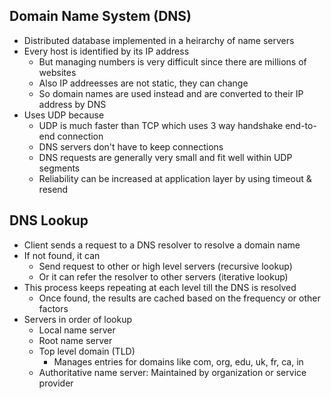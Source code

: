## Domain Name System (DNS)
- Distributed database implemented in a heirarchy of name servers
- Every host is identified by its IP address
  - But managing numbers is very difficult since there are millions of websites
  - Also IP addreesses are not static, they can change
  - So domain names are used instead and are converted to their IP address by DNS
- Uses UDP because
  - UDP is much faster than TCP which uses 3 way handshake end-to-end connection
  - DNS servers don't have to keep connections
  - DNS requests are generally very small and fit well within UDP segments
  - Reliability can be increased at application layer by using timeout & resend

## DNS Lookup
- Client sends a request to a DNS resolver to resolve a domain name
- If not found, it can
  - Send request to other or high level servers (recursive lookup)
  - Or it can refer the resolver to other servers (iterative lookup)
- This process keeps repeating at each level till the DNS is resolved
  - Once found, the results are cached based on the frequency or other factors
- Servers in order of lookup
  - Local name server
  - Root name server
  - Top level domain (TLD)
    - Manages entries for domains like com, org, edu, uk, fr, ca, in
  - Authoritative name server: Maintained by organization or service provider
